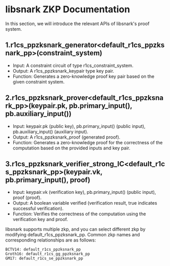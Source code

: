 # libsnark ZKP Documentation

In this section, we will introduce the relevant APIs of libsnark's proof system.

## 1.r1cs_ppzksnark_generator<default_r1cs_ppzksnark_pp>(constraint_system)
- Input: A constraint circuit of type r1cs_constraint_system.
- Output: A r1cs_ppzksnark_keypair type key pair.
- Function: Generates a zero-knowledge proof key pair based on the given constraint system.

## 2.r1cs_ppzksnark_prover<default_r1cs_ppzksnark_pp>(keypair.pk, pb.primary_input(), pb.auxiliary_input())
- Input: keypair.pk (public key), pb.primary_input() (public input), pb.auxiliary_input() (auxiliary input).
- Output: A r1cs_ppzksnark_proof (generated proof).
- Function: Generates a zero-knowledge proof for the correctness of the computation based on the provided inputs and key pair.

## 3.r1cs_ppzksnark_verifier_strong_IC<default_r1cs_ppzksnark_pp>(keypair.vk, pb.primary_input(), proof)
- Input: keypair.vk (verification key), pb.primary_input() (public input), proof (proof).
- Output: A boolean variable verified (verification result, true indicates successful verification).
- Function: Verifies the correctness of the computation using the verification key and proof.

libsnark supports multiple zkp, and you can select different zkp by modifying default_r1cs_ppzksnark_pp. Common zkp names and corresponding relationships are as follows:
```
BCTV14: default_r1cs_ppzksnark_pp
Groth16: default_r1cs_gg_ppzksnark_pp
GM17: default_r1cs_se_ppzksnark_pp
```